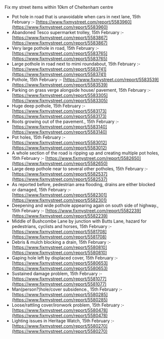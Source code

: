 Fix my street items within 10km of Cheltenham centre

<!-- fix_marker starts -->

- Pot hole in road that is unavoidable when cars in next lane, 15th February :- [https://www.fixmystreet.com/report/5583960](https://www.fixmystreet.com/report/5583960)
- Abandoned Tesco supermarket trolley, 15th February :- [https://www.fixmystreet.com/report/5583867](https://www.fixmystreet.com/report/5583867)
- Very large pothole in road, 15th February :- [https://www.fixmystreet.com/report/5583765](https://www.fixmystreet.com/report/5583765)
- Large pothole in road next to mimi roundabout, 15th February :- [https://www.fixmystreet.com/report/5583741](https://www.fixmystreet.com/report/5583741)
- Pothole, 15th February :- [https://www.fixmystreet.com/report/5583539](https://www.fixmystreet.com/report/5583539)
- Parking on grass verge alongside house/ pavement, 15th February :- [https://www.fixmystreet.com/report/5583305](https://www.fixmystreet.com/report/5583305)
- Huge deep pothole, 15th February :- [https://www.fixmystreet.com/report/5583173](https://www.fixmystreet.com/report/5583173)
- Roots growing out of the pavement., 15th February :- [https://www.fixmystreet.com/report/5583140](https://www.fixmystreet.com/report/5583140)
- Pot holes, 15th February :- [https://www.fixmystreet.com/report/5583012](https://www.fixmystreet.com/report/5583012)
- A whole section of the road is ripping up and creating multiple pot holes, 15th February :- [https://www.fixmystreet.com/report/5582650](https://www.fixmystreet.com/report/5582650)
- Large deep pothole near to several other potholes, 15th February :- [https://www.fixmystreet.com/report/5582537](https://www.fixmystreet.com/report/5582537)
- As reported before, pedestrian area flooding, drains are either blocked or damaged, 15th February :- [https://www.fixmystreet.com/report/5582301](https://www.fixmystreet.com/report/5582301)
- Deepening and wide pothole appearing again on south side of highway., 15th February :- [https://www.fixmystreet.com/report/5582239](https://www.fixmystreet.com/report/5582239)
- Middle of Bushcombe Lane by junction with Butts Lane, hazard for pedestrians, cyclists and horses, 15th February :- [https://www.fixmystreet.com/report/5581708](https://www.fixmystreet.com/report/5581708)
- Debris & mulch blocking a drain, 15th February :- [https://www.fixmystreet.com/report/5580810](https://www.fixmystreet.com/report/5580810)
- Gaping hole left by displaced cover, 15th February :- [https://www.fixmystreet.com/report/5580653](https://www.fixmystreet.com/report/5580653)
- Sustained damage problem, 15th February :- [https://www.fixmystreet.com/report/5581077](https://www.fixmystreet.com/report/5581077)
- Man(person?)hole/cover subsidence., 15th February :- [https://www.fixmystreet.com/report/5580285](https://www.fixmystreet.com/report/5580285)
- Loose/rattling cover/ironwork problem, 15th February :- [https://www.fixmystreet.com/report/5580478](https://www.fixmystreet.com/report/5580478)
- Lighting issues in Heritage Watch, 15th February :- [https://www.fixmystreet.com/report/5580270](https://www.fixmystreet.com/report/5580270)

<!-- fix_marker ends -->